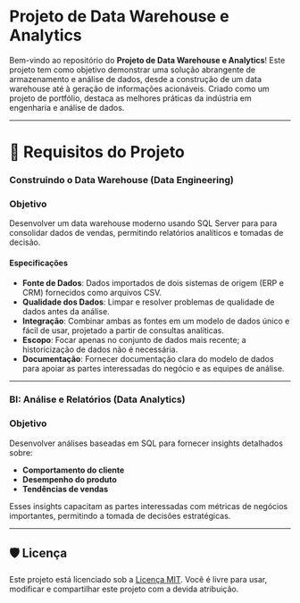# Projeto de Data Warehouse e Analytics

Bem-vindo ao repositório do **Projeto de Data Warehouse e Analytics**!
Este projeto tem como objetivo demonstrar uma solução abrangente de armazenamento e análise de dados, desde a construção de um data warehouse até à geração de informações acionáveis. Criado como um projeto de portfólio, destaca as melhores práticas da indústria em engenharia e análise de dados. 

---

# 🚀 Requisitos do Projeto

### Construindo o Data Warehouse (Data Engineering)

### Objetivo
Desenvolver um data warehouse moderno usando SQL Server para para consolidar dados de vendas, permitindo relatórios analíticos e tomadas de decisão.

#### Especificações
- **Fonte de Dados**: Dados importados de dois sistemas de origem (ERP e CRM) fornecidos como arquivos CSV.
- **Qualidade dos Dados**: Limpar e resolver problemas de qualidade de dados antes da análise.
- **Integração**: Combinar ambas as fontes em um modelo de dados único e fácil de usar, projetado a partir de consultas analíticas.
- **Escopo**: Focar apenas no conjunto de dados mais recente; a historicização de dados não é necessária.
- **Documentação**: Fornecer documentação clara do modelo de dados para apoiar as partes interessadas do negócio e as equipes de análise.

---

### BI: Análise e Relatórios (Data Analytics)

### Objetivo
Desenvolver análises baseadas em SQL para fornecer insights detalhados sobre:
- **Comportamento do cliente**
- **Desempenho do produto**
- **Tendências de vendas**

Esses insights capacitam as partes interessadas com métricas de negócios importantes, permitindo a tomada de decisões estratégicas.

---

## 🛡️ Licença

Este projeto está licenciado sob a [Licença MIT](LICENSE). Você é livre para usar, modificar e compartilhar este projeto com a devida atribuição.
